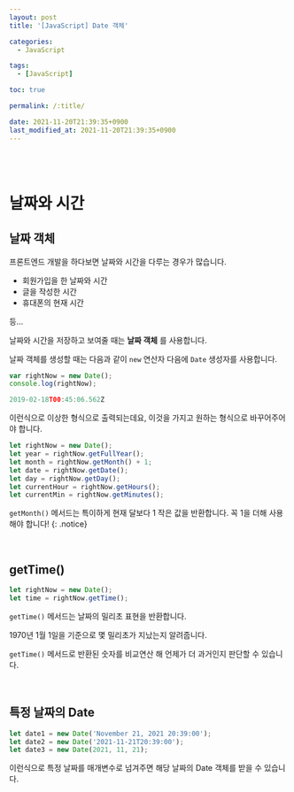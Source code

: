 ```yaml
---
layout: post
title: '[JavaScript] Date 객체'

categories:
  - JavaScript

tags:
  - [JavaScript]

toc: true

permalink: /:title/

date: 2021-11-20T21:39:35+0900
last_modified_at: 2021-11-20T21:39:35+0900
---
```


<br>
<br>

# 날짜와 시간

## 날짜 객체

프론트엔드 개발을 하다보면 날짜와 시간을 다루는 경우가 많습니다.

- 회원가입을 한 날짜와 시간
- 글을 작성한 시간
- 휴대폰의 현재 시간

등...

날짜와 시간을 저장하고 보여줄 때는 **날짜 객체** 를 사용합니다.

날짜 객체를 생성할 때는 다음과 같이 `new` 연산자 다음에 `Date` 생성자를 사용합니다.

```javascript
var rightNow = new Date();
console.log(rightNow);
```

```javascript
2019-02-18T00:45:06.562Z
```

이런식으로 이상한 형식으로 출력되는데요, 이것을 가지고 원하는 형식으로 바꾸어주어야 합니다.

```javascript
let rightNow = new Date();
let year = rightNow.getFullYear();
let month = rightNow.getMonth() + 1;
let date = rightNow.getDate();
let day = rightNow.getDay();
let currentHour = rightNow.getHours();
let currentMin = rightNow.getMinutes();
```

`getMonth()` 메서드는 특이하게 현재 달보다 1 작은 값을 반환합니다. 꼭 1을 더해 사용해야 합니다!
{: .notice}

<br>

## getTime()

```javascript
let rightNow = new Date();
let time = rightNow.getTime();
```

`getTime()` 메서드는 날짜의 밀리초 표현을 반환합니다.

1970년 1월 1일을 기준으로 몇 밀리초가 지났는지 알려줍니다.

`getTime()` 메서드로 반환된 숫자를 비교연산 해 언제가 더 과거인지 판단할 수 있습니다.

<br>

## 특정 날짜의 Date

```javascript
let date1 = new Date('November 21, 2021 20:39:00');
let date2 = new Date('2021-11-21T20:39:00');
let date3 = new Date(2021, 11, 21);
```

이런식으로 특정 날짜를 매개변수로 넘겨주면 해당 날짜의 Date 객체를 받을 수 있습니다.
